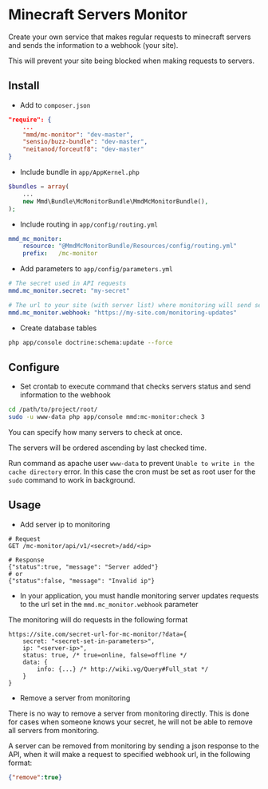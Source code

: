 # Minecraft Servers Monitor

Create your own service that makes regular requests to minecraft servers and sends the information to a webhook (your site).

This will prevent your site being blocked when making requests to servers.

## Install

* Add to `composer.json`

```json
"require": {
    ...
    "mmd/mc-monitor": "dev-master",
    "sensio/buzz-bundle": "dev-master",
    "neitanod/forceutf8": "dev-master"
}
```

* Include bundle in `app/AppKernel.php`

```php
$bundles = array(
    ...
    new Mmd\Bundle\McMonitorBundle\MmdMcMonitorBundle(),
);
```

* Include routing in `app/config/routing.yml`

```yml
mmd_mc_monitor:
    resource: "@MmdMcMonitorBundle/Resources/config/routing.yml"
    prefix:   /mc-monitor
```

* Add parameters to `app/config/parameters.yml`

```yml
# The secret used in API requests
mmd.mc_monitor.secret: "my-secret"

# The url to your site (with server list) where monitoring will send servers status updates
mmd.mc_monitor.webhook: "https://my-site.com/monitoring-updates"
```

* Create database tables

```sh
php app/console doctrine:schema:update --force
```

## Configure

* Set crontab to execute command that checks servers status and send information to the webhook

```sh
cd /path/to/project/root/
sudo -u www-data php app/console mmd:mc-monitor:check 3
```

You can specify how many servers to check at once.

The servers will be ordered ascending by last checked time.

Run command as apache user `www-data` to prevent `Unable to write in the cache directory` error.
In this case the cron must be set as root user for the `sudo` command to work in background.

## Usage

* Add server ip to monitoring

```text
# Request
GET /mc-monitor/api/v1/<secret>/add/<ip>
```

```text
# Response
{"status":true, "message": "Server added"}
# or
{"status":false, "message": "Invalid ip"}
```

* In your application, you must handle monitoring server updates requests to the url set in the `mmd.mc_monitor.webhook` parameter

The monitoring will do requests in the following format

```text
https://site.com/secret-url-for-mc-monitor/?data={
    secret: "<secret-set-in-parameters>",
    ip: "<server-ip>",
    status: true, /* true=online, false=offline */
    data: {
        info: {...} /* http://wiki.vg/Query#Full_stat */
    }
}
```

* Remove a server from monitoring

There is no way to remove a server from monitoring directly.
This is done for cases when someone knows your secret,
he will not be able to remove all servers from monitoring.

A server can be removed from monitoring by sending a json response to the API,
when it will make a request to specified webhook url, in the following format:

```json
{"remove":true}
```
